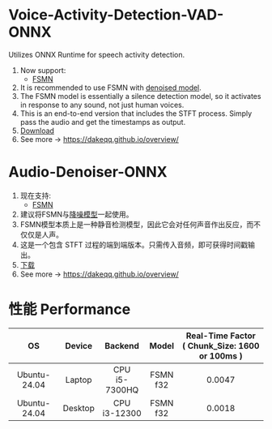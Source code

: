 # Voice-Activity-Detection-VAD-ONNX
Utilizes ONNX Runtime for speech activity detection.
1. Now support:
   - [FSMN](https://modelscope.cn/models/iic/speech_fsmn_vad_zh-cn-16k-common-pytorch/summary)
2. It is recommended to use FSMN with [denoised model](https://github.com/DakeQQ/Audio-Denoiser-ONNX).
3. The FSMN model is essentially a silence detection model, so it activates in response to any sound, not just human voices.
4. This is an end-to-end version that includes the STFT process. Simply pass the audio and get the timestamps as output.
5. [Download](https://drive.google.com/drive/folders/1htM4FYpxEQcouHiR2Wyb407EhD1t_0HB?usp=sharing)
6. See more -> https://dakeqq.github.io/overview/
  


# Audio-Denoiser-ONNX
1. 现在支持:
   - [FSMN](https://modelscope.cn/models/iic/speech_fsmn_vad_zh-cn-16k-common-pytorch/summary)
2. 建议将FSMN与[降噪模型](https://github.com/DakeQQ/Audio-Denoiser-ONNX)一起使用。
3. FSMN模型本质上是一种静音检测模型，因此它会对任何声音作出反应，而不仅仅是人声。
4. 这是一个包含 STFT 过程的端到端版本。只需传入音频，即可获得时间戳输出。
5. [下载](https://drive.google.com/drive/folders/1htM4FYpxEQcouHiR2Wyb407EhD1t_0HB?usp=sharing)
6. See more -> https://dakeqq.github.io/overview/


# 性能 Performance
| OS | Device | Backend | Model | Real-Time Factor<br>( Chunk_Size: 1600 or 100ms ) |
|:-------:|:-------:|:-------:|:-------:|:-------:|
| Ubuntu-24.04 | Laptop | CPU<br>i5-7300HQ | FSMN<br>f32 | 0.0047 |
| Ubuntu-24.04 | Desktop | CPU<br>i3-12300 | FSMN<br>f32 | 0.0018 |
